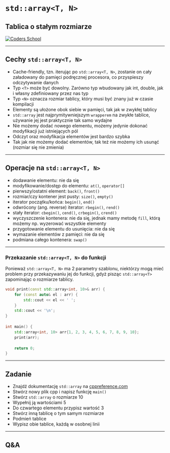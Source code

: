 <!-- .slide: data-background="#111111" -->

# `std::array<T, N>`

## Tablica o stałym rozmiarze

<a href="https://coders.school">
    <img width="500" data-src="../coders_school_logo.png" src="../coders_school_logo.png" alt="Coders School" class="plain">
</a>

___

## Cechy `std::array<T, N>`

* <!-- .element: class="fragment fade-in" --> Cache-friendly, tzn. iterując po <code>std::array&lt;T, N&gt;</code>, zostanie on cały załadowany do pamięci podręcznej procesora, co przyspieszy odczytywanie danych
* <!-- .element: class="fragment fade-in" --> Typ <code>&lt;T&gt;</code> może być dowolny. Zarówno typ wbudowany jak int, double, jak i własny zdefiniowany przez nas typ
* <!-- .element: class="fragment fade-in" --> Typ <code>&lt;N&gt;</code> oznacza rozmiar tablicy, który musi być znany już w czasie kompilacji
* <!-- .element: class="fragment fade-in" --> Elementy są ułożone obok siebie w pamięci, tak jak w zwykłej tablicy
* <!-- .element: class="fragment fade-in" --> <code>std::array</code> jest najprymitywniejszym <code>wrapperem</code> na zwykłe tablice, używanie jej jest praktycznie tak samo wydajne
* <!-- .element: class="fragment fade-in" --> Nie możemy dodać nowego elementu, możemy jedynie dokonać modyfikacji już istniejących pól
* <!-- .element: class="fragment fade-in" --> Odczyt oraz modyfikacja elementów jest bardzo szybka
* <!-- .element: class="fragment fade-in" --> Tak jak nie możemy dodać elementów, tak też nie możemy ich usunąć (rozmiar się nie zmienia)

___

## Operacje na `std::array<T, N>`

* <!-- .element: class="fragment fade-in" --> dodawanie elementu: nie da się
* <!-- .element: class="fragment fade-in" --> modyfikowanie/dostęp do elementu: <code>at()</code>, <code>operator[]</code>
* <!-- .element: class="fragment fade-in" --> pierwszy/ostatni element: <code>back()</code>, <code>front()</code>
* <!-- .element: class="fragment fade-in" --> rozmiar/czy kontener jest pusty: <code>size()</code>, <code>empty()</code>
* <!-- .element: class="fragment fade-in" --> iterator początku/końca: <code>begin()</code>, <code>end()</code>
* <!-- .element: class="fragment fade-in" --> odwrócony (ang. reverse) iterator: <code>rbegin()</code>, <code>rend()</code>
* <!-- .element: class="fragment fade-in" --> stały iterator: <code>cbegin()</code>, <code>cend()</code>, <code>crbegin()</code>, <code>crend()</code>
* <!-- .element: class="fragment fade-in" --> wyczyszczenie kontenera: nie da się, jednak mamy metodę <code>fill</code>, którą możemy np. wyzerować wszystkie elementy
* <!-- .element: class="fragment fade-in" --> przygotowanie elementu do usunięcia: nie da się
* <!-- .element: class="fragment fade-in" --> wymazanie elementów z pamięci: nie da się
* <!-- .element: class="fragment fade-in" --> podmiana całego kontenera: <code>swap()</code>

___

### Przekazanie `std::array<T, N>` do funkcji

Ponieważ `std::array<T, N>` ma 2 parametry szablonu, niektórzy mogą mieć problem przy przekazywaniu jej do funkcji, gdyż pisząc `std::array<T>` zapominając o rozmiarze tablicy.
<!-- .element: class="fragment fade-in" -->

```cpp
void print(const std::array<int, 10>& arr) {
    for (const auto& el : arr) {
        std::cout << el << ' ';
    }
    std::cout << '\n';
}

int main() {
    std::array<int, 10> arr{1, 2, 3, 4, 5, 6, 7, 8, 9, 10};
    print(arr);

    return 0;
}
```
<!-- .element: class="fragment fade-in" -->

___

## Zadanie

* Znajdź dokumentację `std::array` na [cppreference.com](https://en.cppreference.com)
* Stwórz nowy plik cpp i napisz funkcję `main()`
* Stwórz `std::array` o rozmiarze 10
* Wypełnij ją wartościami 5
* Do czwartego elementu przypisz wartość 3
* Stwórz inną tablicę o tym samym rozmiarze
* Podmień tablice
* Wypisz obie tablice, każdą w osobnej linii

___

## Q&A
